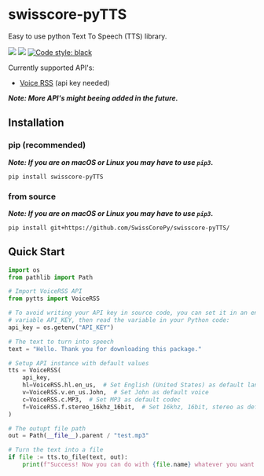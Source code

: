 # swisscore-pyTTS
Easy to use python Text To Speech (TTS) library.

<a href="https://pypi.org/project/swisscore-pyTTS"><img src="https://img.shields.io/pypi/v/swisscore-pyTTS.svg"></a>
<a href="https://pypi.org/project/swisscore-pyTTS"><img src="https://img.shields.io/pypi/pyversions/swisscore-pyTTS.svg"></a>
<a href="https://github.com/psf/black"><img alt="Code style: black" src="https://img.shields.io/badge/code%20style-black-000000.svg"></a>

Currently supported API's:
* <a href="https://www.voicerss.org/api/">Voice RSS</a> (api key needed)

***Note: More API's might beeing added in the future.***

## Installation
### pip (recommended)
***Note: If you are on macOS or Linux you may have to use `pip3`.***
```
pip install swisscore-pyTTS
```
### from source
***Note: If you are on macOS or Linux you may have to use `pip3`.***
```
pip install git+https://github.com/SwissCorePy/swisscore-pyTTS/
```

## Quick Start
```python
import os
from pathlib import Path

# Import VoiceRSS API
from pytts import VoiceRSS

# To avoid writing your API key in source code, you can set it in an environment
# variable API_KEY, then read the variable in your Python code:
api_key = os.getenv("API_KEY")

# The text to turn into speech
text = "Hello. Thank you for downloading this package."

# Setup API instance with default values
tts = VoiceRSS(
    api_key,
    hl=VoiceRSS.hl.en_us,  # Set English (United States) as default language
    v=VoiceRSS.v.en_us.John,  # Set John as default voice
    c=VoiceRSS.c.MP3,  # Set MP3 as default codec
    f=VoiceRSS.f.stereo_16khz_16bit,  # Set 16khz, 16bit, stereo as default format
)

# The outupt file path
out = Path(__file__).parent / "test.mp3"

# Turn the text into a file
if file := tts.to_file(text, out):
    print(f"Success! Now you can do with {file.name} whatever you want.")

```

